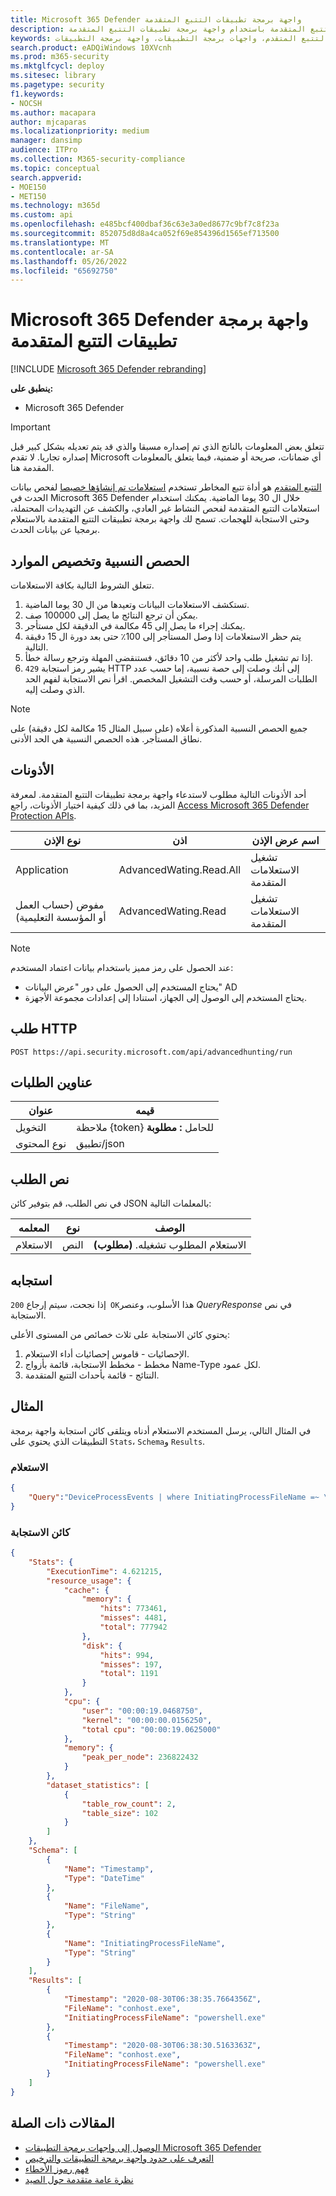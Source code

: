 ```yaml
---
title: Microsoft 365 Defender واجهة برمجة تطبيقات التتبع المتقدمة
description: تعرف على كيفية تشغيل استعلامات التتبع المتقدمة باستخدام واجهة برمجة تطبيقات التتبع المتقدمة Microsoft 365 Defender
keywords: التتبع المتقدم، واجهات برمجة التطبيقات، واجهة برمجة التطبيقات، M365 Defender، Microsoft 365 Defender
search.product: eADQiWindows 10XVcnh
ms.prod: m365-security
ms.mktglfcycl: deploy
ms.sitesec: library
ms.pagetype: security
f1.keywords:
- NOCSH
ms.author: macapara
author: mjcaparas
ms.localizationpriority: medium
manager: dansimp
audience: ITPro
ms.collection: M365-security-compliance
ms.topic: conceptual
search.appverid:
- MOE150
- MET150
ms.technology: m365d
ms.custom: api
ms.openlocfilehash: e485bcf400dbaf36c63e3a0ed8677c9bf7c8f23a
ms.sourcegitcommit: 852075d8d8a4ca052f69e854396d1565ef713500
ms.translationtype: MT
ms.contentlocale: ar-SA
ms.lasthandoff: 05/26/2022
ms.locfileid: "65692750"
---
```

# <a name="microsoft-365-defender-advanced-hunting-api"></a>Microsoft 365 Defender واجهة برمجة تطبيقات التتبع المتقدمة

[!INCLUDE [Microsoft 365 Defender rebranding](../includes/microsoft-defender.md)]

**ينطبق على:**

- Microsoft 365 Defender

> [!IMPORTANT]
> تتعلق بعض المعلومات بالناتج الذي تم إصداره مسبقا والذي قد يتم تعديله بشكل كبير قبل إصداره تجاريا. لا تقدم Microsoft أي ضمانات، صريحة أو ضمنية، فيما يتعلق بالمعلومات المقدمة هنا.

[التتبع المتقدم](advanced-hunting-overview.md) هو أداة تتبع المخاطر تستخدم [استعلامات تم إنشاؤها خصيصا](advanced-hunting-query-language.md) لفحص بيانات الحدث في Microsoft 365 Defender خلال ال 30 يوما الماضية. يمكنك استخدام استعلامات التتبع المتقدمة لفحص النشاط غير العادي، والكشف عن التهديدات المحتملة، وحتى الاستجابة للهجمات. تسمح لك واجهة برمجة تطبيقات التتبع المتقدمة بالاستعلام برمجيا عن بيانات الحدث.

## <a name="quotas-and-resource-allocation"></a>الحصص النسبية وتخصيص الموارد

تتعلق الشروط التالية بكافة الاستعلامات.

1. تستكشف الاستعلامات البيانات وتعيدها من ال 30 يوما الماضية.
2. يمكن أن ترجع النتائج ما يصل إلى 100000 صف.
3. يمكنك إجراء ما يصل إلى 45 مكالمة في الدقيقة لكل مستأجر.
4. يتم حظر الاستعلامات إذا وصل المستأجر إلى 100٪ حتى بعد دورة ال 15 دقيقة التالية.
5. إذا تم تشغيل طلب واحد لأكثر من 10 دقائق، فستنقضى المهلة وترجع رسالة خطأ.
6. `429` يشير رمز استجابة HTTP إلى أنك وصلت إلى حصة نسبية، إما حسب عدد الطلبات المرسلة، أو حسب وقت التشغيل المخصص. اقرأ نص الاستجابة لفهم الحد الذي وصلت إليه. 

> [!NOTE]
> جميع الحصص النسبية المذكورة أعلاه (على سبيل المثال 15 مكالمة لكل دقيقة) على نطاق المستأجر. هذه الحصص النسبية هي الحد الأدنى.

## <a name="permissions"></a>الأذونات

أحد الأذونات التالية مطلوب لاستدعاء واجهة برمجة تطبيقات التتبع المتقدمة. لمعرفة المزيد، بما في ذلك كيفية اختيار الأذونات، راجع [Access Microsoft 365 Defender Protection APIs](api-access.md).

نوع الإذن | اذن | اسم عرض الإذن
-|-|-
Application | AdvancedWating.Read.All| تشغيل الاستعلامات المتقدمة
مفوض (حساب العمل أو المؤسسة التعليمية) | AdvancedWating.Read | تشغيل الاستعلامات المتقدمة

>[!Note]
> عند الحصول على رمز مميز باستخدام بيانات اعتماد المستخدم:
>
>- يحتاج المستخدم إلى الحصول على دور "عرض البيانات" AD
>- يحتاج المستخدم إلى الوصول إلى الجهاز، استنادا إلى إعدادات مجموعة الأجهزة.

## <a name="http-request"></a>طلب HTTP

```HTTP
POST https://api.security.microsoft.com/api/advancedhunting/run
```

## <a name="request-headers"></a>عناوين الطلبات

عنوان | قيمه
-|-
التخويل | ملاحظة {token} للحامل **: مطلوبة**
نوع المحتوى | تطبيق/json

## <a name="request-body"></a>نص الطلب

في نص الطلب، قم بتوفير كائن JSON بالمعلمات التالية:

المعلمه | نوع | الوصف
-|-|-
الاستعلام | النص | الاستعلام المطلوب تشغيله. **(مطلوب)**

## <a name="response"></a>استجابه

إذا نجحت، سيتم إرجاع `200 OK`هذا الأسلوب، وعنصر _QueryResponse_ في نص الاستجابة.

يحتوي كائن الاستجابة على ثلاث خصائص من المستوى الأعلى:

1. الإحصائيات - قاموس إحصائيات أداء الاستعلام.
2. مخطط - مخطط الاستجابة، قائمة بأزواج Name-Type لكل عمود.
3. النتائج - قائمة بأحداث التتبع المتقدمة.

## <a name="example"></a>المثال

في المثال التالي، يرسل المستخدم الاستعلام أدناه ويتلقى كائن استجابة واجهة برمجة التطبيقات الذي يحتوي على `Stats`، `Schema`و `Results`.

### <a name="query"></a>الاستعلام

```json
{
    "Query":"DeviceProcessEvents | where InitiatingProcessFileName =~ \"powershell.exe\" | project Timestamp, FileName, InitiatingProcessFileName | order by Timestamp desc | limit 2"
}

```

### <a name="response-object"></a>كائن الاستجابة

```json
{
    "Stats": {
        "ExecutionTime": 4.621215,
        "resource_usage": {
            "cache": {
                "memory": {
                    "hits": 773461,
                    "misses": 4481,
                    "total": 777942
                },
                "disk": {
                    "hits": 994,
                    "misses": 197,
                    "total": 1191
                }
            },
            "cpu": {
                "user": "00:00:19.0468750",
                "kernel": "00:00:00.0156250",
                "total cpu": "00:00:19.0625000"
            },
            "memory": {
                "peak_per_node": 236822432
            }
        },
        "dataset_statistics": [
            {
                "table_row_count": 2,
                "table_size": 102
            }
        ]
    },
    "Schema": [
        {
            "Name": "Timestamp",
            "Type": "DateTime"
        },
        {
            "Name": "FileName",
            "Type": "String"
        },
        {
            "Name": "InitiatingProcessFileName",
            "Type": "String"
        }
    ],
    "Results": [
        {
            "Timestamp": "2020-08-30T06:38:35.7664356Z",
            "FileName": "conhost.exe",
            "InitiatingProcessFileName": "powershell.exe"
        },
        {
            "Timestamp": "2020-08-30T06:38:30.5163363Z",
            "FileName": "conhost.exe",
            "InitiatingProcessFileName": "powershell.exe"
        }
    ]
}
```

## <a name="related-articles"></a>المقالات ذات الصلة

- [الوصول إلى واجهات برمجة التطبيقات Microsoft 365 Defender](api-access.md)
- [التعرف على حدود واجهة برمجة التطبيقات والترخيص](api-terms.md)
- [فهم رموز الأخطاء](api-error-codes.md)
- [نظرة عامة متقدمة حول الصيد](advanced-hunting-overview.md)
